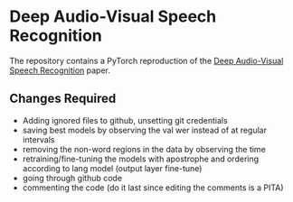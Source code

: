# Deep Audio-Visual Speech Recognition

The repository contains a PyTorch reproduction of the [Deep Audio-Visual Speech Recognition](https://arxiv.org/abs/1809.02108) paper.


## Changes Required
- Adding ignored files to github, unsetting git credentials
- saving best models by observing the val wer instead of at regular intervals
- removing the non-word regions in the data by observing the time
- retraining/fine-tuning the models with apostrophe and ordering according to lang model (output layer fine-tune) 
- going through github code
- commenting the code (do it last since editing the comments is a PITA)